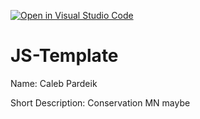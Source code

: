 [![Open in Visual Studio Code](https://classroom.github.com/assets/open-in-vscode-f059dc9a6f8d3a56e377f745f24479a46679e63a5d9fe6f495e02850cd0d8118.svg)](https://classroom.github.com/online_ide?assignment_repo_id=7152666&assignment_repo_type=AssignmentRepo)
# JS-Template

Name: Caleb Pardeik

Short Description: Conservation MN maybe